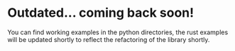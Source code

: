 # Outdated... coming back soon!

You can find working examples in the python directories, the rust examples will be updated shortly to reflect the refactoring of the library shortly.
